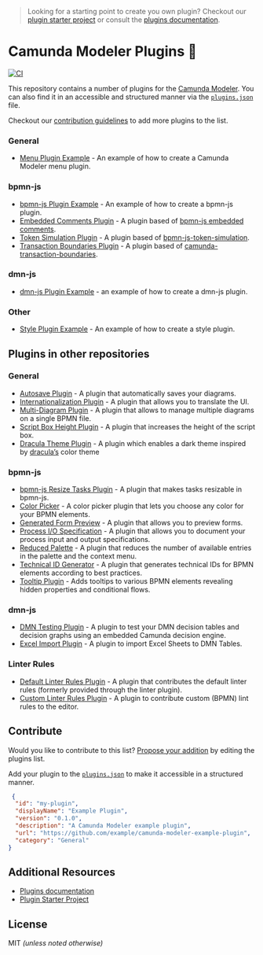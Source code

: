 > Looking for a starting point to create you own plugin? Checkout our [plugin starter project](https://github.com/camunda/camunda-modeler-plugin-example) or consult the [plugins documentation](https://github.com/camunda/camunda-modeler/tree/master/docs/plugins).


# Camunda Modeler Plugins :electric_plug:

[![CI](https://github.com/camunda/camunda-modeler-plugins/actions/workflows/CI.yml/badge.svg)](https://github.com/camunda/camunda-modeler-plugins/actions/workflows/CI.yml)

This repository contains a number of plugins for the [Camunda Modeler](https://github.com/camunda/camunda-modeler). You can also find it in an accessible and structured manner via the [`plugins.json`](./plugins.json) file.

Checkout our [contribution guidelines](#contribute) to add more plugins to the list.

### General

* [Menu Plugin Example](./menu-plugin-example) - An example of how to create a Camunda Modeler menu plugin.

### bpmn-js

* [bpmn-js Plugin Example](./bpmn-js-plugin-example) - An example of how to create a bpmn-js plugin.
* [Embedded Comments Plugin](./bpmn-js-plugin-embedded-comments) - A plugin based of [bpmn-js embedded comments](https://github.com/bpmn-io/bpmn-js-embedded-comments).
* [Token Simulation Plugin](https://github.com/camunda/camunda-modeler-token-simulation-plugin) - A plugin based of [bpmn-js-token-simulation](https://github.com/bpmn-io/bpmn-js-token-simulation).
* [Transaction Boundaries Plugin](./camunda-transaction-boundaries-plugin) - A plugin based of [camunda-transaction-boundaries](https://github.com/bpmn-io/camunda-transaction-boundaries).

### dmn-js

* [dmn-js Plugin Example](./dmn-js-plugin-example) - an example of how to create a dmn-js plugin.

### Other

* [Style Plugin Example](./style-plugin-example) - An example of how to create a style plugin.

## Plugins in other repositories

### General

* [Autosave Plugin](https://github.com/pinussilvestrus/camunda-modeler-autosave-plugin) - A plugin that automatically saves your diagrams.
* [Internationalization Plugin](https://github.com/FlowSquad/camunda-modeler-i18n-plugin) - A plugin that allows you to translate the UI.
* [Multi-Diagram Plugin](https://github.com/sharedchains/camunda-modeler-plugin-multidiagram) - A plugin that allows to manage multiple diagrams on a single BPMN file.
* [Script Box Height Plugin](https://github.com/shepda/camunda-modeler-script-box-height-plugin) - A plugin that increases the height of the script box.
* [Dracula Theme Plugin](https://github.com/hlucasfranca/camunda-modeler-plugin-dracula) - A plugin which enables a dark theme inspired by [dracula’s](https://draculatheme.com) color theme

### bpmn-js

* [bpmn-js Resize Tasks Plugin](https://github.com/philippfromme/camunda-modeler-plugin-resize-tasks) - A plugin that makes tasks resizable in bpmn-js.
* [Color Picker](https://github.com/camunda-community-hub/camunda-modeler-plugin-color-picker) - A color picker plugin that lets you choose any color for your BPMN elements.
* [Generated Form Preview](https://github.com/camunda-community-hub/camunda-modeler-plugin-usertask-generatedform-preview) - A plugin that allows you to preview forms.
* [Process I/O Specification](https://github.com/camunda/camunda-modeler-process-io-specification-plugin) - A plugin that allows you to document your process input and output specifications.
* [Reduced Palette](https://github.com/camunda-community-hub/camunda-modeler-plugin-reduced-palette) - A plugin that reduces the number of available entries in the palette and the context menu.
* [Technical ID Generator](https://github.com/camunda-community-hub/camunda-modeler-plugin-rename-technical-ids) - A plugin that generates technical IDs for BPMN elements according to best practices.
* [Tooltip Plugin](https://github.com/viadee/camunda-modeler-tooltip-plugin) - Adds tooltips to various BPMN elements revealing hidden properties and conditional flows.

### dmn-js

* [DMN Testing Plugin](https://github.com/bpmn-io/dmn-testing-plugin) - A plugin to test your DMN decision tables and decision graphs using an embedded Camunda decision engine.
* [Excel Import Plugin](https://github.com/pinussilvestrus/camunda-modeler-excel-import-plugin) - A plugin to import Excel Sheets to DMN Tables.

### Linter Rules

* [Default Linter Rules Plugin](https://github.com/jonathanlukas/camunda-modeler-linter-default-rules) - A plugin that contributes the default linter rules (formerly provided through the linter plugin).
* [Custom Linter Rules Plugin](https://github.com/camunda/camunda-modeler-custom-linter-rules-plugin) - A plugin to contribute custom (BPMN) lint rules to the editor.

## Contribute

Would you like to contribute to this list? [Propose your addition](https://github.com/camunda/camunda-modeler/edit/master/README.md) by editing the plugins list.

Add your plugin to the [`plugins.json`](./plugins.json) to make it accessible in a structured manner.

```json
 {
  "id": "my-plugin",
  "displayName": "Example Plugin",
  "version": "0.1.0",
  "description": "A Camunda Modeler example plugin",
  "url": "https://github.com/example/camunda-modeler-example-plugin",
  "category": "General"
}
```

## Additional Resources

* [Plugins documentation](https://docs.camunda.io/docs/components/modeler/desktop-modeler/plugins/)
* [Plugin Starter Project](https://github.com/camunda/camunda-modeler-plugin-example)


## License

MIT _(unless noted otherwise)_
